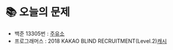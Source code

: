 # 📚 오늘의 문제
- 백준 13305번 : [주유소](https://www.acmicpc.net/problem/13305)
- 프로그래머스 : 2018 KAKAO BLIND RECRUITMENT(Level.2)[캐시](https://school.programmers.co.kr/learn/courses/30/lessons/17680) 
